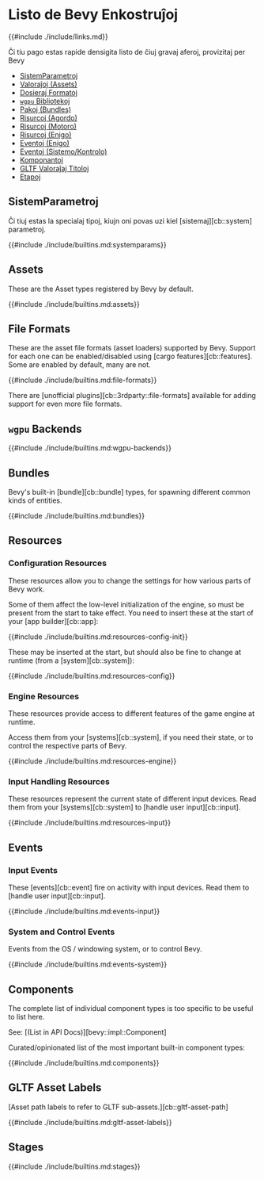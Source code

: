 # Listo de Bevy Enkostruĵoj

{{#include ./include/links.md}}

Ĉi tiu pago estas rapide densigita listo de ĉiuj gravaj aferoj, provizitaj per Bevy

 - [SistemParametroj](#systemparams)
 - [Valoraĵoj (Assets)](#assets)
 - [Dosieraj Formatoj](#file-formats)
 - [`wgpu` Bibliotekoj](#wgpu-backends)
 - [Pakoj (Bundles)](#bundles)
 - [Risurcoj (Agordo)](#configuration-resources)
 - [Risurcoj (Motoro)](#engine-resources)
 - [Risurcoj (Enigo)](#input-handling-resources)
 - [Eventoj (Enigo)](#input-events)
 - [Eventoj (Sistemo/Kontrolo)](#system-and-control-events)
 - [Komponantoj](#components)
 - [GLTF Valoraĵaj Titoloj](#gltf-asset-labels)
 - [Etapoj](#stages)

## SistemParametroj

Ĉi tiuj estas la specialaj tipoj, kiujn oni povas uzi kiel [sistemaj][cb::system] parametroj.

{{#include ./include/builtins.md:systemparams}}

## Assets

These are the Asset types registered by Bevy by default.

{{#include ./include/builtins.md:assets}}

## File Formats

These are the asset file formats (asset loaders) supported by Bevy. Support
for each one can be enabled/disabled using [cargo features][cb::features]. Some
are enabled by default, many are not.

{{#include ./include/builtins.md:file-formats}}

There are [unofficial plugins][cb::3rdparty::file-formats] available for adding
support for even more file formats.

## `wgpu` Backends

{{#include ./include/builtins.md:wgpu-backends}}

## Bundles

Bevy's built-in [bundle][cb::bundle] types, for spawning different common
kinds of entities.

{{#include ./include/builtins.md:bundles}}

## Resources

### Configuration Resources

These resources allow you to change the settings for how various parts of Bevy work.

Some of them affect the low-level initialization of the engine, so must be present from the
start to take effect. You need to insert these at the start of your [app builder][cb::app]:

{{#include ./include/builtins.md:resources-config-init}}

These may be inserted at the start, but should also be fine to change at runtime (from a
[system][cb::system]):

{{#include ./include/builtins.md:resources-config}}

### Engine Resources

These resources provide access to different features of the game engine at runtime.

Access them from your [systems][cb::system], if you need their state, or to control the respective
parts of Bevy.

{{#include ./include/builtins.md:resources-engine}}

### Input Handling Resources

These resources represent the current state of different input devices. Read them from your
[systems][cb::system] to [handle user input][cb::input].

{{#include ./include/builtins.md:resources-input}}

## Events

### Input Events

These [events][cb::event] fire on activity with input devices. Read them to [handle user input][cb::input].

{{#include ./include/builtins.md:events-input}}

### System and Control Events

Events from the OS / windowing system, or to control Bevy.

{{#include ./include/builtins.md:events-system}}

## Components

The complete list of individual component types is too specific to be useful to list here.

See: [(List in API Docs)][bevy::impl::Component]

Curated/opinionated list of the most important built-in component types:

{{#include ./include/builtins.md:components}}

## GLTF Asset Labels

[Asset path labels to refer to GLTF sub-assets.][cb::gltf-asset-path]

{{#include ./include/builtins.md:gltf-asset-labels}}

## Stages

{{#include ./include/builtins.md:stages}}

